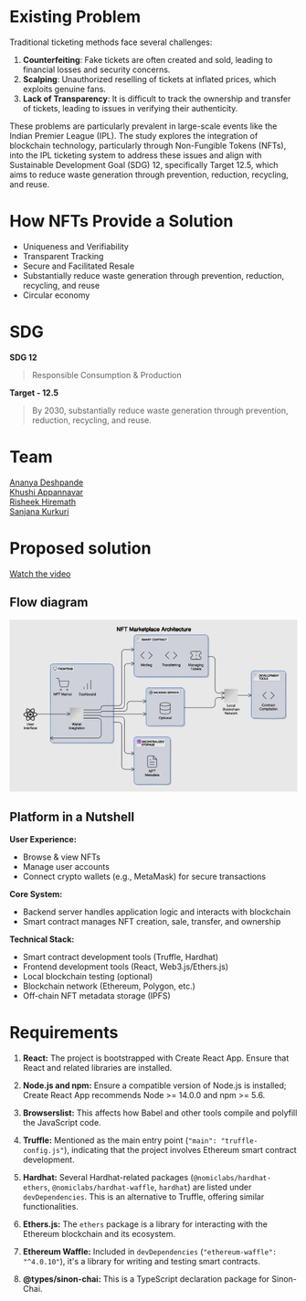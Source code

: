 # Existing Problem
Traditional ticketing methods face several challenges:

1. **Counterfeiting**: Fake tickets are often created and sold, leading to financial losses and security concerns.
2. **Scalping**: Unauthorized reselling of tickets at inflated prices, which exploits genuine fans.
3. **Lack of Transparency**: It is difficult to track the ownership and transfer of tickets, leading to issues in verifying their authenticity.

These problems are particularly prevalent in large-scale events like the Indian Premier League (IPL). The study explores the integration of blockchain technology, particularly through Non-Fungible Tokens (NFTs), into the IPL ticketing system to address these issues and align with Sustainable Development Goal (SDG) 12, specifically Target 12.5, which aims to reduce waste generation through prevention, reduction, recycling, and reuse.

# How NFTs Provide a Solution

- Uniqueness and Verifiability
- Transparent Tracking
- Secure and Facilitated Resale
- Substantially reduce waste generation through prevention, reduction, recycling, and reuse
- Circular economy

# SDG
**SDG 12**
> Responsible Consumption & Production

**Target - 12.5**
> By 2030, substantially reduce waste generation through prevention, reduction, recycling, and reuse.


# Team
[Ananya Deshpande](https://github.com/AnanyaDeshpande)
\
[Khushi Appannavar](https://github.com/Khushi-MA)
\
[Risheek Hiremath](https://github.com)
\
[Sanjana Kurkuri](https://github.com/SanjanaKurkuri)

# Proposed solution
[Watch the video](https://github.com/AnanyaDeshpande/NFT/blob/main/src/assets/nftcut.mp4)

## Flow diagram
![Flow Diagram](./src/assets/flow.png)

## Platform in a Nutshell

**User Experience:**

* Browse & view NFTs
* Manage user accounts
* Connect crypto wallets (e.g., MetaMask) for secure transactions

**Core System:**

* Backend server handles application logic and interacts with blockchain
* Smart contract manages NFT creation, sale, transfer, and ownership

**Technical Stack:**

* Smart contract development tools (Truffle, Hardhat)
* Frontend development tools (React, Web3.js/Ethers.js)
* Local blockchain testing (optional)
* Blockchain network (Ethereum, Polygon, etc.)
* Off-chain NFT metadata storage (IPFS)

# Requirements

1. **React:**
   The project is bootstrapped with Create React App. Ensure that React and related libraries are installed.

2. **Node.js and npm:**
   Ensure a compatible version of Node.js is installed; Create React App recommends Node >= 14.0.0 and npm >= 5.6.

3. **Browserslist:**
   This affects how Babel and other tools compile and polyfill the JavaScript code.

4. **Truffle:**
   Mentioned as the main entry point (`"main": "truffle-config.js"`), indicating that the project involves Ethereum smart contract development.

5. **Hardhat:**
   Several Hardhat-related packages (`@nomiclabs/hardhat-ethers`, `@nomiclabs/hardhat-waffle`, `hardhat`) are listed under `devDependencies`. This is an alternative to Truffle, offering similar functionalities.

6. **Ethers.js:**
   The `ethers` package is a library for interacting with the Ethereum blockchain and its ecosystem.

7. **Ethereum Waffle:**
   Included in `devDependencies` (`"ethereum-waffle": "^4.0.10"`), it's a library for writing and testing smart contracts.

8. **@types/sinon-chai:**
   This is a TypeScript declaration package for Sinon-Chai.
